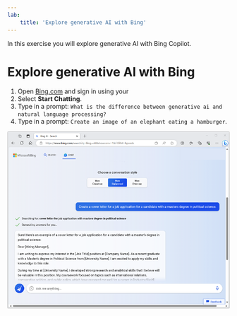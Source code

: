 ```yaml
---
lab:
    title: 'Explore generative AI with Bing'
---
```


In this exercise you will explore generative AI with Bing Copilot. 

# Explore generative AI with Bing

1. Open [Bing.com](https://www.bing.com?azure-portal=true) and sign in using your 
1. Select **Start Chatting**. 
1. Type in a prompt: `What is the difference between generative ai and natural language processing?`
1. Type in a prompt: `Create an image of an elephant eating a hamburger`. 

![A screenshot of Bing copilot.](../media/bing%20copilot.png)